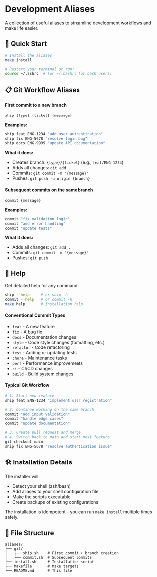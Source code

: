# Development Aliases

A collection of useful aliases to streamline development workflows and make life easier.

## 🚀 Quick Start

```bash
# Install the aliases
make install

# Restart your terminal or run:
source ~/.zshrc  # (or ~/.bashrc for bash users)
```

## 📋 Git Workflow Aliases

#### First commit to a new branch

```bash
ship {type} {ticket} {message}
```

**Examples:**

```bash
ship feat ENG-1234 "add user authentication"
ship fix ENG-5678 "resolve login bug"
ship docs ENG-9999 "update API documentation"
```

**What it does:**

- Creates branch: `{type}/{ticket}` (e.g., `feat/ENG-1234`)
- Adds all changes: `git add .`
- Commits: `git commit -m "{message}"`
- Pushes: `git push -u origin {branch}`

#### Subsequent commits on the same branch

```bash
commit {message}
```

**Examples:**

```bash
commit "fix validation logic"
commit "add error handling"
commit "update tests"
```

**What it does:**

- Adds all changes: `git add .`
- Commits: `git commit -m "{message}"`
- Pushes: `git push`

## 📖 Help

Get detailed help for any command:

```bash
ship --help     # or ship -h
commit --help   # or commit -h
make help       # Installation help
```

#### Conventional Commit Types

- `feat` - A new feature
- `fix` - A bug fix
- `docs` - Documentation changes
- `style` - Code style changes (formatting, etc.)
- `refactor` - Code refactoring
- `test` - Adding or updating tests
- `chore` - Maintenance tasks
- `perf` - Performance improvements
- `ci` - CI/CD changes
- `build` - Build system changes

#### Typical Git Workflow

```bash
# 1. Start new feature
ship feat ENG-1234 "implement user registration"

# 2. Continue working on the same branch
commit "add input validation"
commit "handle edge cases"
commit "update documentation"

# 3. Create pull request and merge
# 4. Switch back to main and start next feature
git checkout main
ship fix ENG-5678 "resolve authentication issue"
```

## 🛠️ Installation Details

The installer will:

- Detect your shell (zsh/bash)
- Add aliases to your shell configuration file
- Make the scripts executable
- Create backups of existing configurations

The installation is idempotent - you can run `make install` multiple times safely.

## 📁 File Structure

```
aliases/
├── git/
│   ├── ship.sh    # First commit + branch creation
│   └── commit.sh  # Subsequent commits
├── install.sh     # Installation script
├── Makefile       # Make targets
└── README.md      # This file
```
